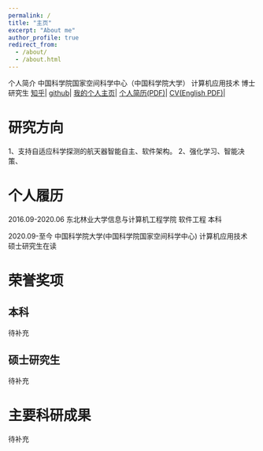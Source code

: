 ```yaml
---
permalink: /
title: "主页"
excerpt: "About me"
author_profile: true
redirect_from: 
  - /about/
  - /about.html
---
```

个人简介
中国科学院国家空间科学中心（中国科学院大学）
计算机应用技术 博士研究生
[知乎](https://www.zhihu.com/people/kfzjw008)|
[github](https://github.com/kfzjw008)|
[我的个人主页](http://www.jishestudio.com)|
[个人简历(PDF)](http://kfzjw008.github.io/files/CV-ZhangJunwei-CN.pdf)|
[CV(English PDF)](http://kfzjw008.github.io/files/CV-ZhangJunwei-EN.pdf)|



研究方向
======
1、支持自适应科学探测的航天器智能自主、软件架构。
2、强化学习、智能决策、



个人履历
======
2016.09-2020.06 东北林业大学信息与计算机工程学院 软件工程 本科

2020.09-至今    中国科学院大学(中国科学院国家空间科学中心) 计算机应用技术 硕士研究生在读


荣誉奖项
======

本科
------
待补充

硕士研究生
------
待补充





主要科研成果
======
待补充
